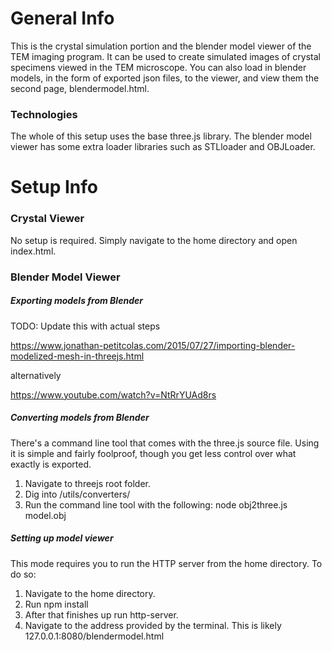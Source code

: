 # General Info

This is the crystal simulation portion  and the blender model viewer of the TEM imaging program.  It can be used to create simulated images of crystal specimens viewed in the TEM microscope.  You can also load in blender models, in the form of exported json files, to the viewer, and view them the second page, blendermodel.html.

### Technologies
The whole of this setup uses the base three.js library.  The blender model viewer has some extra loader libraries such as STLloader and OBJLoader.

# Setup Info

### Crystal Viewer
No setup is required.  Simply navigate to the home directory and open index.html.

### Blender Model Viewer

##### Exporting models from Blender
TODO: Update this with actual steps

https://www.jonathan-petitcolas.com/2015/07/27/importing-blender-modelized-mesh-in-threejs.html

alternatively

https://www.youtube.com/watch?v=NtRrYUAd8rs

##### Converting models from Blender
There's a command line tool that comes with the three.js source file.  Using it is simple and fairly foolproof, though you get less control over what exactly is exported.
1. Navigate to threejs root folder.
2. Dig into /utils/converters/
3. Run the command line tool with the following:  node obj2three.js model.obj

##### Setting up model viewer
This mode requires you to run the HTTP server from the home directory.  To do so:
1. Navigate to the home directory.
2. Run npm install
3. After that finishes up run http-server.
4. Navigate to the address provided by the terminal.  This is likely 127.0.0.1:8080/blendermodel.html